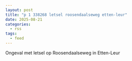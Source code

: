 ```yaml
---
layout: post
title: "p 1 338268 letsel roosendaalseweg etten-leur"
date: 2025-08-21
categories: 
  - rss
tags: 
  - feed
---
```


Ongeval met letsel op Roosendaalseweg in Etten-Leur
